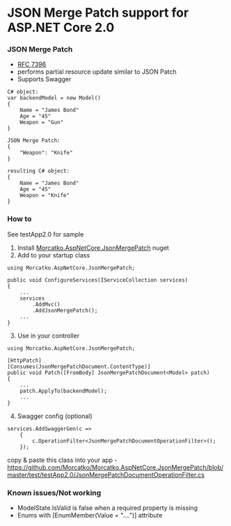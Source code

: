 # JSON Merge Patch support for ASP.NET Core 2.0

### JSON Merge Patch
- [RFC 7396](https://tools.ietf.org/html/rfc7396)
- performs partial resource update similar to JSON Patch
- Supports Swagger
```
C# object:
var backendModel = new Model()
{
    Name = "James Bond"
    Age = "45"
    Weapon = "Gun"
}

JSON Merge Patch:
{
    "Weapon": "Knife"
}

resulting C# object:
{
    Name = "James Bond"
    Age = "45"
    Weapon = "Knife"
}
```


### How to
See testApp2.0 for sample

1. Install [Morcatko.AspNetCore.JsonMergePatch](https://www.nuget.org/packages/Morcatko.AspNetCore.JsonMergePatch) nuget
2. Add to your startup class
```
using Morcatko.AspNetCore.JsonMergePatch;

public void ConfigureServices(IServiceCollection services)
{
    ...
    services
        .AddMvc()
        .AddJsonMergePatch();
    ...
}
```
3. Use in your controller
```
using Morcatko.AspNetCore.JsonMergePatch;

[HttpPatch]
[Consumes(JsonMergePatchDocument.ContentType)]
public void Patch([FromBody] JsonMergePatchDocument<Model> patch)
{
    ...
    patch.ApplyTo(backendModel);
    ...
}
```

4. Swagger config (optional)
```
services.AddSwaggerGen(c =>
    {
        c.OperationFilter<JsonMergePatchDocumentOperationFilter>();
    });
```
copy & paste this class into your app - https://github.com/Morcatko/Morcatko.AspNetCore.JsonMergePatch/blob/master/test/testApp2.0/JsonMergePatchDocumentOperationFilter.cs

### Known issues/Not working
- ModelState.IsValid is false when a required property is missing
- Enums with [EnumMember(Value = "....")] attribute